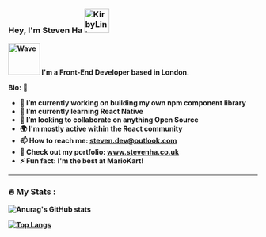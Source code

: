 ### Hey, I'm Steven Ha  <a href="https://emoji.gg/emoji/8007-kirbylink"><img src="https://emoji.gg/assets/emoji/8007-kirbylink.gif" width="50px" height="50px" alt="KirbyLink"></a>
<b/>
<a href="https://emoji.gg/emoji/7638-wave"><img src="https://emoji.gg/assets/emoji/7638-wave.gif" width="64px" height="64px" alt="Wave"></a>
I'm a Front-End Developer based in London.

Bio:
 👋 
- 🔭 I’m currently working on building my own npm component library
- 🌱 I’m currently learning React Native
- 👯 I’m looking to collaborate on anything Open Source
- 🌍 I'm mostly active within the React community
- 📫 How to reach me: steven.dev@outlook.com
- 💠 Check out my portfolio: www.stevenha.co.uk
- ⚡ Fun fact: I'm the best at MarioKart!


---

### :fire: My Stats :

![Anurag's GitHub stats](https://github-readme-stats.vercel.app/api?username=steven-ha-88&show_icons=true&theme=tokyonight)


[![Top Langs](https://github-readme-stats.vercel.app/api/top-langs/?username=steven-ha-88&layout=compact&theme=tokyonight)](https://github.com/anuraghazra/github-readme-stats)

